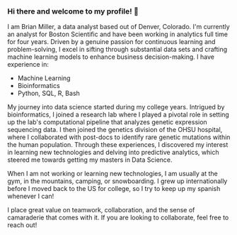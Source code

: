 ### Hi there and welcome to my profile! 👋

I am Brian Miller, a data analyst based out of Denver, Colorado. I'm currently an analyst for Boston Scientific and have been working in analytics full time for four years. Driven by a genuine passion for continuous learning and problem-solving, I excel in sifting through substantial data sets and crafting machine learning models to enhance business decision-making. I have experience in:  
* Machine Learning
* Bioinformatics
* Python, SQL, R, Bash

My journey into data science started during my college years. Intrigued by bioinformatics, I joined a research lab where I played a pivotal role in setting up the lab's computational pipeline that analyzes genetic expression sequencing data. I then joined the genetics division of the OHSU hospital, where I collaborated with post-docs to identify rare genetic mutations within the human population. Through these experiences, I discovered my interest in learning new technologies and delving into predictive analytics, which steered me towards getting my masters in Data Science.

When I am not working or learning new technologies, I am usually at the gym, in the mountains, camping, or snowboarding. I grew up internationally before I moved back to the US for college, so I try to keep up my spanish whenever I can! 

I place great value on teamwork, collaboration, and the sense of camaraderie that comes with it. If you are looking to collaborate, feel free to reach out!
